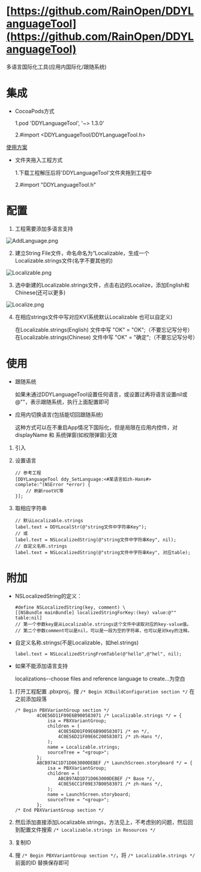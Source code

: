# [https://github.com/RainOpen/DDYLanguageTool](https://github.com/RainOpen/DDYLanguageTool)

多语言国际化工具(应用内国际化/跟随系统)


# 集成

* CocoaPods方式 

  1.pod 'DDYLanguageTool', '~> 1.3.0' 
 
  2.#import <DDYLanguageTool/DDYLanguageTool.h>

[使用方案](https://github.com/starainDou/DDYLanguageTool)

* 文件夹拖入工程方式
  
  1.下载工程解压后将'DDYLanguageTool'文件夹拖到工程中

  2.#import "DDYLanguageTool.h"
  
# 配置

1. 工程需要添加多语言支持

![AddLanguage.png](http://upload-images.jianshu.io/upload_images/1465510-df8357aea2b0ec6f.png?imageMogr2/auto-orient/strip%7CimageView2/2/w/1240)

2. 建立String File文件，命名命名为“Localizable，生成一个Localizable.strings文件(名字不要其他的) 

![Localizable.png](http://upload-images.jianshu.io/upload_images/1465510-451ef24a5833160c.png?imageMogr2/auto-orient/strip%7CimageView2/2/w/1240)

3. 选中新建的Localizable.strings文件，点击右边的Localize，添加English和Chinese(还可以更多)

![Localize.png](http://upload-images.jianshu.io/upload_images/1465510-0421e964609dedb8.png?imageMogr2/auto-orient/strip%7CimageView2/2/w/1240)

4. 在相应strings文件中写对应KV(系统默认Localizable 也可以自定义)

    在Localizable.strings(English)  文件中写 "OK" = "OK";（不要忘记写分号） 
    在Localizable.strings(Chinese) 文件中写 "OK" = "确定";（不要忘记写分号）

# 使用

* 跟随系统

    如果未通过DDYLanguageTool设置任何语言，或设置过再将语言设置nil或@""，表示跟随系统，执行上面配置即可

* 应用内切换语言(包括能切回跟随系统)

    这种方式可以在不重启App情况下国际化，但是局限在应用内控件，对displayName 和 系统弹窗(如权限弹窗)无效
    
1. 引入
2. 设置语言

    ```
    // 参考工程
    [DDYLanguageTool ddy_SetLanguage:<#某语言如zh-Hans#> complete:^(NSError *error) {
        // 刷新rootVC等
    }];
    ```

3. 取相应字符串

    ```
    // 默认Localizable.strings
    label.text = DDYLocalStr(@"string文件中字符串Key");
    // 或
    label.text = NSLocalizedString(@"string文件中字符串Key", nil);
    // 自定义名称.strings
    label.text = NSLocalizedString(@"string文件中字符串Key", 对应table);
    ```

# 附加

* NSLocalizedString的定义：

    ```
    #define NSLocalizedString(key, comment) \
    [[NSBundle mainBundle] localizedStringForKey:(key) value:@"" table:nil]
    // 第一个参数key是从Localizable.strings这个文件中读取对应的key-value值。
    // 第二个参数comment可以是nil，可以是一段为空的字符串，也可以是对key的注释。
    ```

* 自定义名称.strings(不是Localizable，如hel.strings)

    ```
    label.text = NSLocalizedStringFromTable(@"hello",@"hel", nil);
    ```

* 如果不能添加语言支持

    localizations--choose files and reference language to create...为空白
    
1. 打开工程配置 .pbxproj，搜 ``` /* Begin XCBuildConfiguration section */ ```
在之前添加段落

    ```
    /* Begin PBXVariantGroup section */
    		4C0E56D11F09E6B900583071 /* Localizable.strings */ = {
    			isa = PBXVariantGroup;
    			children = (
    				4C0E56D01F09E6B900583071 /* en */,
    				4C0E56D21F09E6C200583071 /* zh-Hans */,
    			);
    			name = Localizable.strings;
    			sourceTree = "<group>";
    		};
    		ABCB97AC1D71D063000DEBEF /* LaunchScreen.storyboard */ = {
    			isa = PBXVariantGroup;
    			children = (
    				ABCB97AD1D71D063000DEBEF /* Base */,
    				4C0E56CC1F09E37B00583071 /* zh-Hans */,
    			);
    			name = LaunchScreen.storyboard;
    			sourceTree = "<group>";
    		};
    /* End PBXVariantGroup section */
    ```
    
2. 然后添加直接添加Localizable.strings，方法见上，不考虑别的问题，然后回到配置文件搜索 ``` /* Localizable.strings in Resources */ ```
3. 复制ID
4. 搜 ``` /* Begin PBXVariantGroup section */ ```，将 ``` /* Localizable.strings */ ``` 前面的ID 替换保存即可
